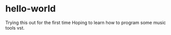 # hello-world
Trying this out for the first time
Hoping to learn how to program some music tools vst.

